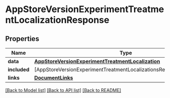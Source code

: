 # AppStoreVersionExperimentTreatmentLocalizationResponse

## Properties
Name | Type | Description | Notes
------------ | ------------- | ------------- | -------------
**data** | [**AppStoreVersionExperimentTreatmentLocalization**](AppStoreVersionExperimentTreatmentLocalization.md) |  | 
**included** | [AppStoreVersionExperimentTreatmentLocalizationsResponseIncludedInner] |  | [optional] 
**links** | [**DocumentLinks**](DocumentLinks.md) |  | 

[[Back to Model list]](../README.md#documentation-for-models) [[Back to API list]](../README.md#documentation-for-api-endpoints) [[Back to README]](../README.md)


